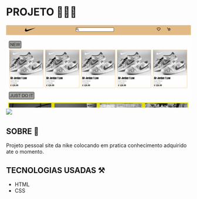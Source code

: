 # PROJETO 👨🏽‍💻
<img src="src/design/page-nike.gif">
<img src="src/design/page-nike2.gif">

## SOBRE 🎯
Projeto pessoal site da nike colocando em pratica conhecimento adquirido ate o momento.

## TECNOLOGIAS USADAS ⚒️
- HTML
- CSS
